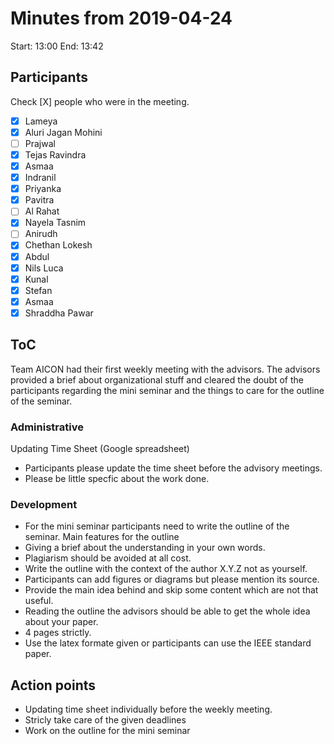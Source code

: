 # Minutes from 2019-04-24

Start: 13:00
End: 13:42

## Participants

Check [X] people who were in the meeting.

- [X] Lameya
- [X] Aluri Jagan Mohini
- [ ] Prajwal
- [X] Tejas Ravindra
- [X] Asmaa
- [X] Indranil
- [X] Priyanka
- [X] Pavitra
- [ ] Al Rahat
- [X] Nayela Tasnim
- [ ] Anirudh
- [X] Chethan Lokesh
- [X] Abdul
- [X] Nils Luca
- [X] Kunal
- [X] Stefan
- [X] Asmaa
- [X] Shraddha Pawar

## ToC

Team AICON had their first weekly meeting with the advisors. The advisors provided a brief about organizational stuff and cleared the doubt of the participants regarding the mini seminar and the things to care for the outline of the seminar.

### Administrative

Updating Time Sheet (Google spreadsheet)
- Participants please update the time sheet before the advisory meetings.
- Please be little specfic about the work done. 

### Development

- For the mini seminar participants need to write the outline of the seminar. Main features for the outline 
- Giving a brief about the understanding in your own words.
- Plagiarism should be avoided at all cost.
- Write the outline with the context of the author X.Y.Z not as yourself.
- Participants can add figures or diagrams but please mention its source.
- Provide the main idea behind and skip some content which are not that useful.
- Reading the outline the advisors should be able to get the whole idea about your paper.
- 4 pages strictly.
- Use the latex formate given or participants can use the IEEE standard paper.

## Action points
- Updating time sheet individually before the weekly meeting. 
- Stricly take care of the given deadlines
- Work on the outline for the mini seminar
